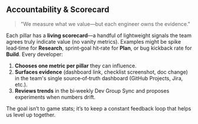 ## Accountability & Scorecard

> "We measure what we value—but each engineer owns the evidence."

Each pillar has a **living scorecard**—a handful of lightweight signals the team agrees truly indicate value (no vanity metrics). Examples might be spike lead‑time for **Research**, sprint‑goal hit‑rate for **Plan**, or bug kickback rate for **Build**. Every developer:

1. **Chooses one metric per pillar** they can influence.
2. **Surfaces evidence** (dashboard link, checklist screenshot, doc change) in the team's single source‑of‑truth dashboard (GitHub Projects, Jira, etc.).
3. **Reviews trends** in the bi‑weekly Dev Group Sync and proposes experiments when numbers drift.

The goal isn’t to game stats; it’s to keep a constant feedback loop that helps us level up together.
